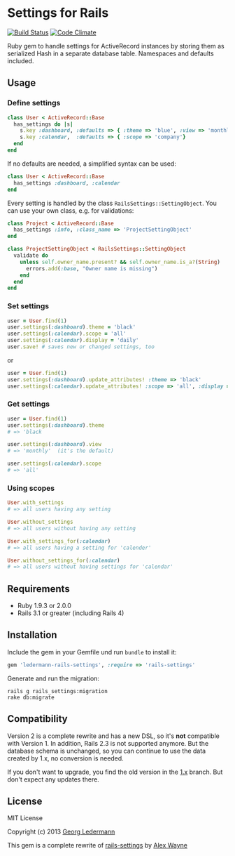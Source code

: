 # Settings for Rails

[![Build Status](https://travis-ci.org/ledermann/rails-settings.png?branch=master)](https://travis-ci.org/ledermann/rails-settings)
[![Code Climate](https://codeclimate.com/github/ledermann/rails-settings.png)](https://codeclimate.com/github/ledermann/rails-settings)

Ruby gem to handle settings for ActiveRecord instances by storing them as serialized Hash in a separate database table. Namespaces and defaults included.


## Usage

### Define settings

```ruby
class User < ActiveRecord::Base
  has_settings do |s|
    s.key :dashboard, :defaults => { :theme => 'blue', :view => 'monthly', :filter => false }
    s.key :calendar,  :defaults => { :scope => 'company'}
  end
end
```

If no defaults are needed, a simplified syntax can be used:

```ruby
class User < ActiveRecord::Base
  has_settings :dashboard, :calendar
end
```

Every setting is handled by the class `RailsSettings::SettingObject`. You can use your own class, e.g. for validations:

```ruby
class Project < ActiveRecord::Base
  has_settings :info, :class_name => 'ProjectSettingObject'
end

class ProjectSettingObject < RailsSettings::SettingObject
  validate do
    unless self.owner_name.present? && self.owner_name.is_a?(String)
      errors.add(:base, "Owner name is missing")
    end
  end
end
```

### Set settings

```ruby
user = User.find(1)
user.settings(:dashboard).theme = 'black'
user.settings(:calendar).scope = 'all'
user.settings(:calendar).display = 'daily'
user.save! # saves new or changed settings, too
```

or

```ruby
user = User.find(1)
user.settings(:dashboard).update_attributes! :theme => 'black'
user.settings(:calendar).update_attributes! :scope => 'all', :display => 'dialy'
```


### Get settings

```ruby
user = User.find(1)
user.settings(:dashboard).theme
# => 'black

user.settings(:dashboard).view
# => 'monthly'  (it's the default)

user.settings(:calendar).scope
# => 'all'
```


### Using scopes

```ruby
User.with_settings
# => all users having any setting

User.without_settings
# => all users without having any setting

User.with_settings_for(:calendar)
# => all users having a setting for 'calender'

User.without_settings_for(:calendar)
# => all users without having settings for 'calendar'
```


## Requirements

* Ruby 1.9.3 or 2.0.0
* Rails 3.1 or greater (including Rails 4)


## Installation

Include the gem in your Gemfile und run `bundle` to install it:

```ruby
gem 'ledermann-rails-settings', :require => 'rails-settings'
```

Generate and run the migration:

```shell
rails g rails_settings:migration
rake db:migrate
```

## Compatibility

Version 2 is a complete rewrite and has a new DSL, so it's **not** compatible with Version 1. In addition, Rails 2.3 is not supported anymore. But the database schema is unchanged, so you can continue to use the data created by 1.x, no conversion is needed.

If you don't want to upgrade, you find the old version in the [1.x](https://github.com/ledermann/rails-settings/commits/1.x) branch. But don't expect any updates there.


## License

MIT License

Copyright (c) 2013 [Georg Ledermann](http://www.georg-ledermann.de)

This gem is a complete rewrite of [rails-settings](https://github.com/Squeegy/rails-settings) by [Alex Wayne](https://github.com/Squeegy)
